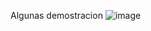 Algunas demostracion
![image](https://github.com/user-attachments/assets/a75d1c68-38dd-4aa5-9481-32ac8e7ddeac)

